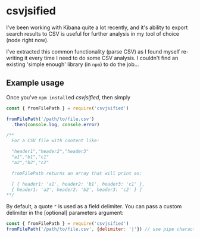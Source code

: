 # csvjsified

I've been working with Kibana quite a lot recently, and it's ability to export search results to CSV is useful for further analysis in my tool of choice (node right now).

I've extracted this common functionality (parse CSV) as I found myself re-writing it every time I need to do some CSV analysis. I couldn't find an existing 'simple enough' library (in `npm`) to do the job...

## Example usage

Once you've `npm install`ed *csvjsified*, then simply

```js
const { fromFilePath } = require('csvjsified')

fromFilePath('/path/to/file.csv')
  .then(console.log, console.error)

/**
  For a CSV file with content like:

  "header1","header2","header3"
  "a1","b1","c1"
  "a2","b2","c2"

  fromFilePath returns an array that will print as:

  [ { header1: 'a1', header2: 'b1', header3: 'c1' },
  { header1: 'a2', header2: 'b2', header3: 'c2' } ]
**/
```

By default, a quote `"` is used as a field delimiter. You can pass a custom delimiter in the [optional] parameters argument:
```js
const { fromFilePath } = require('csvjsified')
fromFilePath('/path/to/file.csv', {delimiter: '|'}) // use pipe character as field delimiter
```
